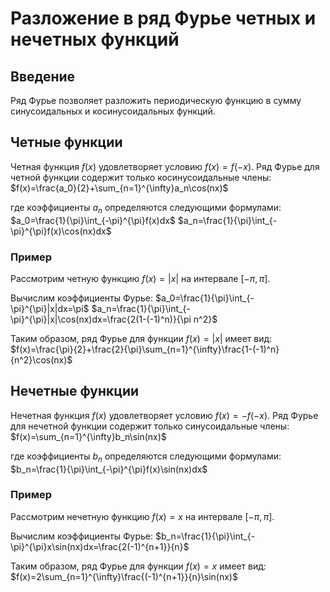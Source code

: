 # Разложение в ряд Фурье четных и нечетных функций

## Введение

Ряд Фурье позволяет разложить периодическую функцию в сумму синусоидальных и косинусоидальных функций.
## Четные функции

Четная функция $f(x)$ удовлетворяет условию $f(x)=f(-x)$. Ряд Фурье для четной функции содержит только косинусоидальные члены:
$f(x)=\frac{a_0}{2}+\sum_{n=1}^{\infty}a_n\cos(nx)$

где коэффициенты $a_n$ определяются следующими формулами:
$a_0=\frac{1}{\pi}\int_{-\pi}^{\pi}f(x)dx$
$a_n=\frac{1}{\pi}\int_{-\pi}^{\pi}f(x)\cos(nx)dx$

### Пример

Рассмотрим четную функцию $f(x)=|x|$ на интервале $[-\pi,\pi]$.

Вычислим коэффициенты Фурье:
$a_0=\frac{1}{\pi}\int_{-\pi}^{\pi}|x|dx=\pi$
$a_n=\frac{1}{\pi}\int_{-\pi}^{\pi}|x|\cos(nx)dx=\frac{2(1-(-1)^n)}{\pi n^2}$

Таким образом, ряд Фурье для функции $f(x)=|x|$ имеет вид:
$f(x)=\frac{\pi}{2}+\frac{2}{\pi}\sum_{n=1}^{\infty}\frac{1-(-1)^n}{n^2}\cos(nx)$

## Нечетные функции

Нечетная функция $f(x)$ удовлетворяет условию $f(x)=-f(-x)$. Ряд Фурье для нечетной функции содержит только синусоидальные члены:
$f(x)=\sum_{n=1}^{\infty}b_n\sin(nx)$

где коэффициенты $b_n$ определяются следующими формулами:
$b_n=\frac{1}{\pi}\int_{-\pi}^{\pi}f(x)\sin(nx)dx$

### Пример

Рассмотрим нечетную функцию $f(x)=x$ на интервале $[-\pi,\pi]$.

Вычислим коэффициенты Фурье:
$b_n=\frac{1}{\pi}\int_{-\pi}^{\pi}x\sin(nx)dx=\frac{2(-1)^{n+1}}{n}$

Таким образом, ряд Фурье для функции $f(x)=x$ имеет вид:
$f(x)=2\sum_{n=1}^{\infty}\frac{(-1)^{n+1}}{n}\sin(nx)$
